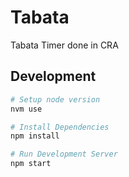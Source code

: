 # Tabata

Tabata Timer done in CRA

## Development

```sh
# Setup node version
nvm use

# Install Dependencies
npm install

# Run Development Server
npm start
```
